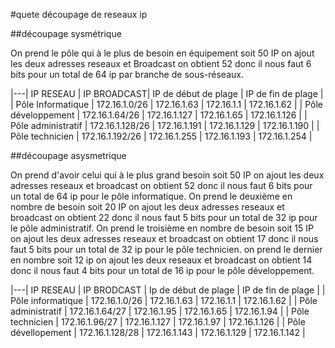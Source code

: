 #quete découpage de reseaux ip

##découpage sysmétrique

On prend le pôle qui à le plus de besoin en équipement soit 50 IP on ajout les deux adresses reseaux et Broadcast on obtient 52 donc il nous faut 6 bits pour un total de 64 ip par branche de sous-réseaux.

|---| IP RESEAU | IP BROADCAST| IP de début de plage | IP de fin de plage |
| Pôle Informatique | 172.16.1.0/26 | 172.16.1.63 | 172.16.1.1 | 172.16.1.62 |
| Pôle développement | 172.16.1.64/26 | 172.16.1.127 | 172.16.1.65 | 172.16.1.126 |
| Pôle administratif | 172.16.1.128/26 | 172.16.1.191 | 172.16.1.129 | 172.16.1.190 |
| Pôle technicien | 172.16.1.192/26 | 172.16.1.255 | 172.16.1.193 | 172.16.1.254 |

##découpage asysmetrique

On prend d'avoir celui qui à le plus grand besoin soit 50 IP on ajout les deux adresses reseaux et broadcast on obtient 52 donc il nous faut 6 bits pour un total de 64 ip pour le pôle informatique.
On prend le deuxième en nombre de besoin soit 20 IP on ajout les deux adresses reseaux et broadcast on obtient 22 donc il nous faut 5 bits pour un total de 32 ip pour le pôle administratif.
On prend le troisième en nombre de besoin soit 15 IP on ajout les deux adresses reseaux et broadcast on obtient 17 donc il nous faut 5 bits pour un total de 32 ip pour le pôle technicien.
on prend le dernier en nombre soit 12 ip on ajout les deux reseaux et broadcast on obtient 14 donc il nous faut 4 bits pour un total de 16 ip pour le pôle développement.

|---| IP RESEAU | IP BRODCAST | Ip de début de plage | IP de fin de plage |
| Pôle informatique | 172.16.1.0/26 | 172.16.1.63 | 172.16.1.1 | 172.16.1.62 |
| Pôle administratif | 172.16.1.64/27 | 172.16.1.95 | 172.16.1.65 | 172.16.1.94 |
| Pôle technicien | 172.16.1.96/27 | 172.16.1.127 | 172.16.1.97 | 172.16.1.126 |
| Pôle dévellopement | 172.16.1.128/28 | 172.16.1.143 | 172.16.1.129 | 172.16.1.142 |
